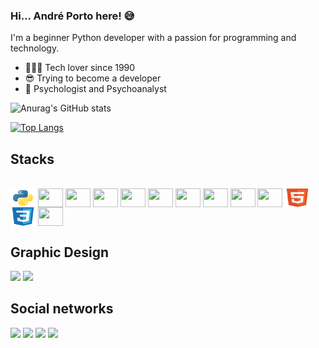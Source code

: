 ### Hi... André Porto here! 😅

I'm a beginner Python developer with a passion for programming and technology.

- 👨🏻‍💻 Tech lover since 1990
- 😎 Trying to become a developer
- 🧠 Psychologist and Psychoanalyst

![Anurag's GitHub stats](https://github-readme-stats.vercel.app/api?username=andremporto&show_icons=true&theme=material-palenight)

[![Top Langs](https://github-readme-stats.vercel.app/api/top-langs/?username=andremporto&layout=compact&theme=material-palenight)](https://github.com/andremporto/github-readme-stats)

## Stacks
<div style="display: inline_block"><br>
  <img align="center" height="30" width="40" src="https://raw.githubusercontent.com/devicons/devicon/master/icons/python/python-original.svg">
  <img align="center" height="30" width="40" src="https://cdn.jsdelivr.net/gh/devicons/devicon/icons/anaconda/anaconda-original.svg">
  <img align="center" height="30" width="40" src="https://cdn.jsdelivr.net/gh/devicons/devicon/icons/jupyter/jupyter-original-wordmark.svg">
  <img align="center" height="30" width="40" src="https://cdn.jsdelivr.net/gh/devicons/devicon/icons/pandas/pandas-original.svg">
  <img align="center" height="30" width="40" src="https://cdn.jsdelivr.net/gh/devicons/devicon/icons/numpy/numpy-original.svg">
  <img align="center" height="30" width="40" src="https://cdn.jsdelivr.net/gh/devicons/devicon/icons/django/django-plain.svg">
  <img align="center" height="30" width="40" src="https://cdn.jsdelivr.net/gh/devicons/devicon/icons/selenium/selenium-original.svg">
  <img align="center" height="30" width="40" src="https://cdn.jsdelivr.net/gh/devicons/devicon/icons/sqlite/sqlite-original.svg">
  <img align="center" height="30" width="40" src="https://cdn.jsdelivr.net/gh/devicons/devicon/icons/git/git-original.svg">
  <img align="center" height="30" width="40" src="https://cdn.jsdelivr.net/gh/devicons/devicon/icons/javascript/javascript-original.svg">
  <img align="center" height="30" width="40" src="https://raw.githubusercontent.com/devicons/devicon/master/icons/html5/html5-original.svg">
  <img align="center" height="30" width="40" src="https://raw.githubusercontent.com/devicons/devicon/master/icons/css3/css3-original.svg">
  <img align="center" height="30" width="40" src="https://cdn.jsdelivr.net/gh/devicons/devicon/icons/wordpress/wordpress-plain.svg">
</div>

## Graphic Design
<div>
  <img src="https://aleen42.github.io/badges/src/photoshop.svg">
  <img src="https://aleen42.github.io/badges/src/illustrator.svg">
</div>

## Social networks
<div>
    <a href="https://www.linkedin.com/in/andremporto/" target="_blank"><img src="https://img.shields.io/badge/LinkedIn-0077B5?style=for-the-badge&logo=linkedin&logoColor=white" target="_blank"></a>
    <a href="https://www.instagram.com/andreporto.78/" target="_blank"><img src="https://img.shields.io/badge/-Instagram-%23E4405F?style=for-the-badge&logo=instagram&logoColor=white" target="_blank"></a>
  <a href="https://www.youtube.com/@AndrePorto" target="_blank"><img src="https://img.shields.io/badge/YouTube-FF0000?style=for-the-badge&logo=youtube&logoColor=white" target="_blank"></a>
  <a href = "mailto:andreporto@me.com"><img src="https://img.shields.io/badge/Gmail-D14836?style=for-the-badge&logo=gmail&logoColor=white" target="_blank"></a> 
</div>


  
